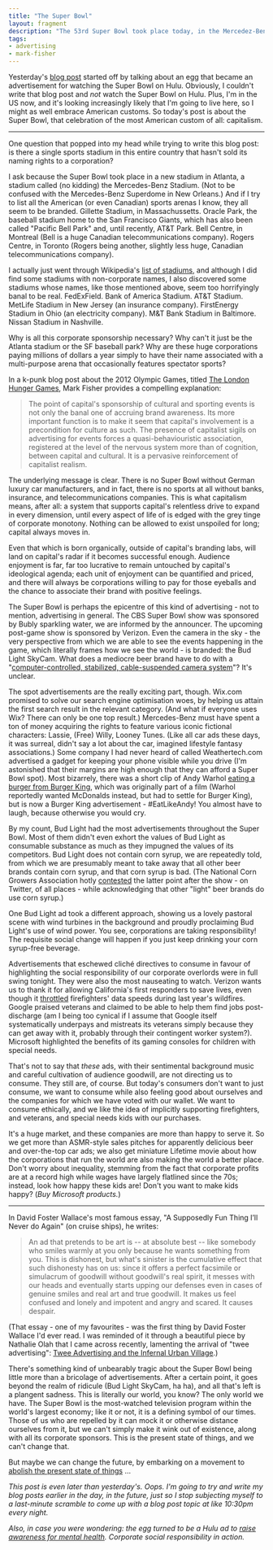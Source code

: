 ```yaml
---
title: "The Super Bowl"
layout: fragment
description: "The 53rd Super Bowl took place today, in the Mercedez-Benz Stadium in Atlanta, Georgia, in an exciting display of ads interpersed with a bit of football."
tags:
- advertising
- mark-fisher
---
```


Yesterday's [blog post](/posts/fragments-33) started off by talking about an egg that became an advertisement for watching the Super Bowl on Hulu. Obviously, I couldn't write that blog post and _not_ watch the Super Bowl on Hulu. Plus, I'm in the US now, and it's looking increasingly likely that I'm going to live here, so I might as well embrace American customs. So today's post is about the Super Bowl, that celebration of the most American custom of all: capitalism.

***

One question that popped into my head while trying to write this blog post: is there a single sports stadium in this entire country that hasn't sold its naming rights to a corporation?

I ask because the Super Bowl took place in a new stadium in Atlanta, a stadium called (no kidding) the Mercedes-Benz Stadium. (Not to be confused with the Mercedes-Benz Superdome in New Orleans.) And if I try to list all the American (or even Canadian) sports arenas I know, they all seem to be branded. Gillette Stadium, in Massachussetts. Oracle Park, the baseball stadium home to the San Francisco Giants, which has also been called "Pacific Bell Park" and, until recently, AT&T Park. Bell Centre, in Montreal (Bell is a huge Canadian telecommunications company). Rogers Centre, in Toronto (Rogers being another, slightly less huge, Canadian telecommunications company).

I actually just went through Wikipedia's [list of stadiums](https://en.wikipedia.org/wiki/List_of_stadiums_by_capacity), and although I did find some stadiums with non-corporate names, I also discovered some stadiums whose names, like those mentioned above, seem too horrifyingly banal to be real. FedExField. Bank of America Stadium. AT&T Stadium. MetLife Stadium in New Jersey (an insurance company). FirstEnergy Stadium in Ohio (an electricity company). M&T Bank Stadium in Baltimore. Nissan Stadium in Nashville.

Why is all this corporate sponsorship necessary? Why can't it just be the Atlanta stadium or the SF baseball park? Why are these huge corporations paying millions of dollars a year simply to have their name associated with a multi-purpose arena that occasionally features spectator sports?

In a k-punk blog post about the 2012 Olympic Games, titled [The London Hunger Games](http://k-punk.abstractdynamics.org/archives/011918.html), Mark Fisher provides a compelling explanation:

> The point of capital's sponsorship of cultural and sporting events is not only the banal one of accruing brand awareness. Its more important function is to make it seem that capital's involvement is a precondition for culture as such. The presence of capitalist sigils on advertising for events forces a quasi-behaviouristic association, registered at the level of the nervous system more than of cognition, between capital and cultural. It is a pervasive reinforcement of capitalist realism.

The underlying message is clear. There is no Super Bowl without German luxury car manufacturers, and in fact, there is no sports at all without banks, insurance, and telecommunications companies. This is what capitalism means, after all: a system that supports capital's relentless drive to expand in every dimension, until every aspect of life of is edged with the grey tinge of corporate monotony. Nothing can be allowed to exist unspoiled for long; capital always moves in.

Even that which is born organically, outside of capital's branding labs, will land on capital's radar if it becomes successful enough. Audience enjoyment is far, far too lucrative to remain untouched by capital's ideological agenda; each unit of enjoyment can be quantified and priced, and there will always be corporations willing to pay for those eyeballs and the chance to associate their brand with positive feelings.

The Super Bowl is perhaps the epicentre of this kind of advertising - not to mention, advertising in general. The CBS Super Bowl show was sponsored by Bubly sparkling water, we are informed by the announcer. The upcoming post-game show is sponsored by Verizon. Even the camera in the sky - the very perspective from which we are able to see the events happening in the game, which literally frames how we see the world - is branded: the Bud Light SkyCam. What does a mediocre beer brand have to do with a "[computer-controlled, stabilized, cable-suspended camera system](https://en.wikipedia.org/wiki/Skycam)"? It's unclear.

The spot advertisements are the really exciting part, though. Wix.com promised to solve our search engine optimisation woes, by helping us attain the first search result in the relevant category. (And what if everyone uses Wix? There can only be one top result.) Mercedes-Benz must have spent a ton of money acquiring the rights to feature various iconic fictional characters: Lassie, (Free) Willy, Looney Tunes. (Like all car ads these days, it was surreal, didn't say a lot about the car, imagined lifestyle fantasy associations.) Some company I had never heard of called Weathertech.com advertised a gadget for keeping your phone visible while you drive (I'm astonished that their margins are high enough that they can afford a Super Bowl spot). Most bizarrely, there was a short clip of Andy Warhol [eating a burger from Burger King](https://adage.com/article/cmo-strategy/burger-king-andy-warhol-super-bowl-ad/316498/), which was originally part of a film (Warhol reportedly wanted McDonalds instead, but had to settle for Burger King), but is now a Burger King advertisement - #EatLikeAndy! You almost have to laugh, because otherwise you would cry.

By my count, Bud Light had the most advertisements throughout the Super Bowl. Most of them didn't even exhort the values of Bud Light as consumable substance as much as they impugned the values of its competitors. Bud Light does not contain corn syrup, we are repeatedly told, from which we are presumably meant to take away that all other beer brands contain corn syrup, and that corn syrup is bad. (The National Corn Growers Association hotly [contested](https://www.wsj.com/articles/bud-light-puts-rivals-and-corn-syrup-in-the-crosshairs-11549251033) the latter point after the show - on Twitter, of all places - while acknowledging that other "light" beer brands do use corn syrup.)

One Bud Light ad took a different approach, showing us a lovely pastoral scene with wind turbines in the background and proudly proclaiming Bud Light's use of wind power. You see, corporations are taking responsibility! The requisite social change will happen if you just keep drinking your corn syrup-free beverage.

Advertisements that eschewed cliché directives to consume in favour of highlighting the social responsibility of our corporate overlords were in full swing tonight. They were also the most nauseating to watch. Verizon wants us to thank it for allowing California's first responders to save lives, even though it [throttled](https://www.usatoday.com/story/news/2019/02/03/verizon-super-bowl-ads-honor-california-firefighters-after-controversy/2765137002/) firefighters' data speeds during last year's wildfires. Google praised veterans and claimed to be able to help them find jobs post-discharge (am I being too cynical if I assume that Google itself systematically underpays and mistreats its veterans simply because they can get away with it, probably through their contingent worker system?). Microsoft highlighted the benefits of its gaming consoles for children with special needs.

That's not to say that _these_ ads, with their sentimental background music and careful cultivation of audience goodwill, are not directing us to consume. They still are, of course. But today's consumers don't want to just consume, we want to consume while also feeling good about ourselves and the companies for which we have voted with our wallet. We want to consume ethically, and we like the idea of implicitly supporting firefighters, and veterans, and special needs kids with our purchases.

It's a huge market, and these companies are more than happy to serve it. So we get more than ASMR-style sales pitches for apparently delicious beer and over-the-top car ads; we also get miniature Lifetime movie about how the corporations that run the world are also making the world a better place. Don't worry about inequality, stemming from the fact that corporate profits are at a record high while wages have largely flatlined since the 70s; instead, look how happy these kids are! Don't you want to make kids happy? (_Buy Microsoft products._)

***

In David Foster Wallace's most famous essay, "A Supposedly Fun Thing I’ll Never do Again" (on cruise ships), he writes:

> An ad that pretends to be art is -- at absolute best -- like somebody who smiles warmly at you only because he wants something from you. This is dishonest, but what's sinister is the cumulative effect that such dishonesty has on us: since it offers a perfect facsimile or simulacrum of goodwill without goodwill's real spirit, it messes with our heads and eventually starts upping our defenses even in cases of genuine smiles and real art and true goodwill. It makes us feel confused and lonely and impotent and angry and scared. It causes despair.

(That essay - one of my favourites - was the first thing by David Foster Wallace I'd ever read. I was reminded of it through a beautiful piece by Nathalie Olah that I came across recently, lamenting the arrival of "twee advertising": [Twee Advertising and the Infernal Urban Village](https://somesuchstories.co/story/twee-advertising-urban-village).)

There's something kind of unbearably tragic about the Super Bowl being little more than a bricolage of advertisements. After a certain point, it goes beyond the realm of ridicule (Bud Light SkyCam, ha ha), and all that's left is a plangent sadness. This is literally our world, you know? The only world we have. The Super Bowl is the most-watched television program within the world's largest economy; like it or not, it is a defining symbol of our times. Those of us who are repelled by it can mock it or otherwise distance ourselves from it, but we can't simply make it wink out of existence, along with all its corporate sponsors. This is the present state of things, and we can't change that.

But maybe we can change the future, by embarking on a movement to [abolish the present state of things](https://libcom.org/library/real-movement-red-black-notes) ...

_This post is even later than yesterday's. Oops. I'm going to try and write my blog posts earlier in the day, in the future, just so I stop subjecting myself to a last-minute scramble to come up with a blog post topic at like 10:30pm every night._

_Also, in case you were wondering: the egg turned to be a Hulu ad to [raise awareness for mental health](https://techcrunch.com/2019/02/03/hulu-instagram-egg-mental-health/). Corporate social responsibility in action._
